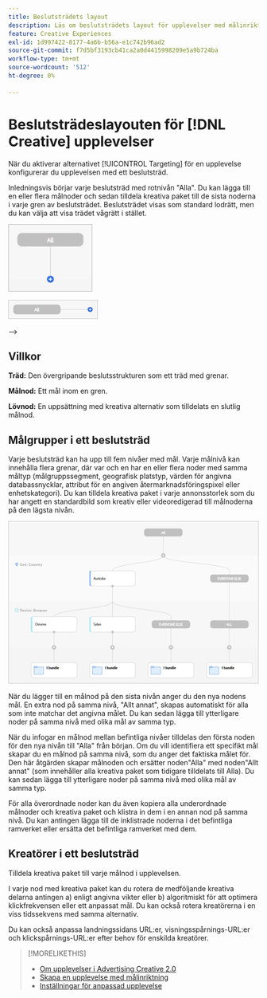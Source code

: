 ```yaml
---
title: Beslutsträdets layout
description: Läs om beslutsträdets layout för upplevelser med målinriktning.
feature: Creative Experiences
exl-id: 1d997422-8177-4a6b-b56a-e1c742b96ad2
source-git-commit: f7d5bf3193cb41ca2a0d4415998209e5a9b724ba
workflow-type: tm+mt
source-wordcount: '512'
ht-degree: 0%

---
```


# Beslutsträdeslayouten för [!DNL Creative] upplevelser

När du aktiverar alternativet [!UICONTROL Targeting] för en upplevelse konfigurerar du upplevelsen med ett beslutsträd.

Inledningsvis börjar varje beslutsträd med rotnivån &quot;Alla&quot;. Du kan lägga till en eller flera målnoder och sedan tilldela kreativa paket till de sista noderna i varje gren av beslutsträdet. Beslutsträdet visas som standard lodrätt, men du kan välja att visa trädet vågrätt i stället.

![Exempel på ett lodrätt beslutsträd utan mål](/help/creative/assets/experience-decision-tree-no-targets.png "Exempel på ett lodrätt beslutsträd utan mål")

![Exempel på ett vågrätt beslutsträd utan mål](/help/creative/assets/experience-decision-tree-no-targets-horizontal.png "Exempel på ett vågrätt beslutsträd utan mål")

<!--
>[!NOTE]
>
>You can optionally assign creative bundles to the root level, without targets. However, the [XXXX workflow](experience-create-no-targeting.md) XXXXX is better XXX.<!-- Explain the diff and why to choose the other option. -->
—>

## Villkor

**Träd:** Den övergripande beslutsstrukturen som ett träd med grenar.

**Målnod:** Ett mål inom en gren.

**Lövnod:** En uppsättning med kreativa alternativ som tilldelats en slutlig målnod.

## Målgrupper i ett beslutsträd

Varje beslutsträd kan ha upp till fem nivåer med mål. Varje målnivå kan innehålla flera grenar, där var och en har en eller flera noder med samma måltyp (målgruppssegment, geografisk platstyp, värden för angivna databassnycklar, attribut för en angiven återmarknadsföringspixel eller enhetskategori). Du kan tilldela kreativa paket i varje annonsstorlek som du har angett en standardbild som kreativ eller videoredigerad till målnoderna på den lägsta nivån.

![Exempel på ett beslutsträd med mål](/help/creative/assets/experience-decision-tree.png "Exempel på ett beslutsträd med mål")

När du lägger till en målnod på den sista nivån anger du den nya nodens mål. En extra nod på samma nivå, &quot;Allt annat&quot;, skapas automatiskt för alla som inte matchar det angivna målet. Du kan sedan lägga till ytterligare noder på samma nivå med olika mål av samma typ.

När du infogar en målnod mellan befintliga nivåer tilldelas den första noden för den nya nivån till &quot;Alla&quot; från början. Om du vill identifiera ett specifikt mål skapar du en målnod på samma nivå, som du anger det faktiska målet för. Den här åtgärden skapar målnoden och ersätter noden&quot;Alla&quot; med noden&quot;Allt annat&quot; (som innehåller alla kreativa paket som tidigare tilldelats till Alla). Du kan sedan lägga till ytterligare noder på samma nivå med olika mål av samma typ.

För alla överordnade noder kan du även kopiera alla underordnade målnoder och kreativa paket och klistra in dem i en annan nod på samma nivå. Du kan antingen lägga till de inklistrade noderna i det befintliga ramverket eller ersätta det befintliga ramverket med dem.

## Kreatörer i ett beslutsträd

Tilldela kreativa paket till varje målnod i upplevelsen.

I varje nod med kreativa paket kan du rotera de medföljande kreativa delarna antingen a) enligt angivna vikter eller b) algoritmiskt för att optimera klickfrekvensen eller ett anpassat mål. Du kan också rotera kreatörerna i en viss tidssekvens med samma alternativ.

Du kan också anpassa landningssidans URL:er, visningsspårnings-URL:er och klickspårnings-URL:er efter behov för enskilda kreatörer. <!-- Not in the UI as of 1/31: For flexible HTML5 creatives, you can customize any of the flexible attributes. -->

>[!MORELIKETHIS]
>
>* [Om upplevelser i Advertising Creative 2.0](experience-about.md)
>* [Skapa en upplevelse med målinriktning](/help/creative/experiences/experience-create-targeting.md)
>* [Inställningar för anpassad upplevelse](/help/creative/experiences/experience-settings-targeting.md)
